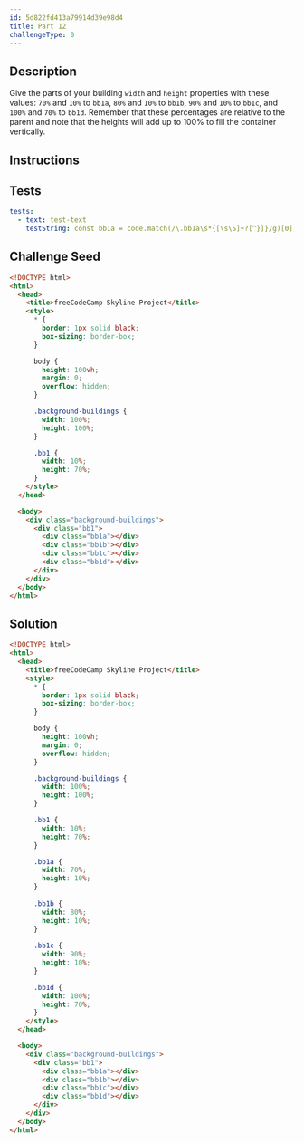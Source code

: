 ```yaml
---
id: 5d822fd413a79914d39e98d4
title: Part 12
challengeType: 0
---
```


## Description

<section id='description'>

Give the parts of your building `width` and `height` properties with these values: `70%` and `10%` to `bb1a`, `80%` and `10%` to `bb1b`, `90%` and `10%` to `bb1c`, and `100%` and `70%` to `bb1d`. Remember that these percentages are relative to the parent and note that the heights will add up to 100% to fill the container vertically.

</section>

## Instructions

<section id='instructions'>

</section>

## Tests

<section id='tests'>

```yml
tests:
  - text: test-text
    testString: const bb1a = code.match(/\.bb1a\s*{[\s\S]+?[^}]}/g)[0]; const bb1b = code.match(/\.bb1b\s*{[\s\S]+?[^}]}/g)[0]; const bb1c = code.match(/\.bb1c\s*{[\s\S]+?[^}]}/g)[0]; const bb1d = code.match(/\.bb1d\s*{[\s\S]+?[^}]}/g)[0]; assert(/width\s*:\s*70%\s*(;|})/g.test(bb1a) && /height\s*:\s*10%\s*(;|})/g.test(bb1a) && /width\s*:\s*80%\s*(;|})/g.test(bb1b) && /height\s*:\s*10%\s*(;|})/g.test(bb1b) && /width\s*:\s*90%\s*(;|})/g.test(bb1c) && /height\s*:\s*10%\s*(;|})/g.test(bb1c) && /width\s*:\s*100%\s*(;|})/g.test(bb1d) && /height\s*:\s*70%\s*(;|})/g.test(bb1d));

```

</section>

## Challenge Seed

<section id='challengeSeed'>
<div id='html-seed'>

```html
<!DOCTYPE html>
<html>    
  <head>
    <title>freeCodeCamp Skyline Project</title>
    <style>
      * {
        border: 1px solid black;
        box-sizing: border-box;
      }

      body {
        height: 100vh;
        margin: 0;
        overflow: hidden;
      }

      .background-buildings {
        width: 100%;
        height: 100%;
      }

      .bb1 {
        width: 10%;
        height: 70%;
      }
    </style>
  </head>

  <body>
    <div class="background-buildings">
      <div class="bb1">
        <div class="bb1a"></div>
        <div class="bb1b"></div>
        <div class="bb1c"></div>
        <div class="bb1d"></div>
      </div>
    </div>
  </body>
</html>
```

</div>

</section>

## Solution

<section id='solution'>

```html
<!DOCTYPE html>
<html>    
  <head>
    <title>freeCodeCamp Skyline Project</title>
    <style>
      * {
        border: 1px solid black;
        box-sizing: border-box;
      }

      body {
        height: 100vh;
        margin: 0;
        overflow: hidden;
      }

      .background-buildings {
        width: 100%;
        height: 100%;
      }

      .bb1 {
        width: 10%;
        height: 70%;
      }

      .bb1a {
        width: 70%;
        height: 10%;
      }
  
      .bb1b {
        width: 80%;
        height: 10%;
      }
  
      .bb1c {
        width: 90%;
        height: 10%;
      }

      .bb1d {
        width: 100%;
        height: 70%;
      }
    </style>
  </head>

  <body>
    <div class="background-buildings">
      <div class="bb1">
        <div class="bb1a"></div>
        <div class="bb1b"></div>
        <div class="bb1c"></div>
        <div class="bb1d"></div>
      </div>
    </div>
  </body>
</html>
```

</section>
